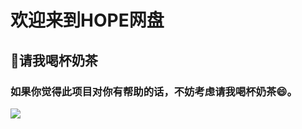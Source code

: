 # 欢迎来到HOPE网盘

## 🥤请我喝杯奶茶

### 如果你觉得此项目对你有帮助的话，不妨考虑请我喝杯奶茶😄。

![](https://tsvis.cdn.bcebos.com/2022/05/%E8%B5%84%E6%BA%90%201%404x.png)

